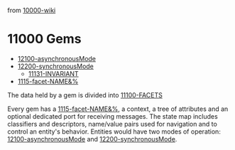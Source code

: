 from [10000-wiki](10000-wiki.md)
# 11000 Gems
- [12100-asynchronousMode](12100-asynchronousMode.md)
- [12200-synchronousMode](12200-synchronousMode.md)
    - [11131-INVARIANT](11131-INVARIANT.md)
- [1115-facet-NAME&%](1115-facet-NAME&%.md)

The data held by a gem is divided into [11100-FACETS](11100-FACETS.md)

Every gem has a [1115-facet-NAME&%](1115-facet-NAME&%.md), a context, a tree of attributes and an optional dedicated port for receiving messages. The state map includes classifiers and descriptors, name/value pairs used for navigation and to control an entity's behavior. Entities would have two modes of operation: [12100-asynchronousMode](12100-asynchronousMode.md) and [12200-synchronousMode](12200-synchronousMode.md). 